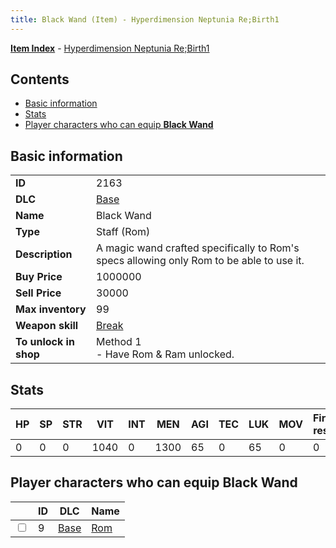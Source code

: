 ```yaml
---
title: Black Wand (Item) - Hyperdimension Neptunia Re;Birth1
---
```


[**Item Index**](/neptunia/rb1/item/index.html) - [Hyperdimension Neptunia Re;Birth1](/neptunia/rb1)

## Contents

- [Basic information](#basic-information)
- [Stats](#stats)
- [Player characters who can equip **Black Wand**](#player-characters-who-can-equip-black-wand)

## Basic information

|   |   |
| -- | -- |
| **ID** | 2163 |
| **DLC** | [Base](/neptunia/rb1/dlc/1-base.html) |
| **Name** | Black Wand |
| **Type** | Staff (Rom) |
| **Description** | A magic wand crafted specifically to Rom's specs allowing only Rom to be able to use it. |
| **Buy Price** | 1000000 |
| **Sell Price** | 30000 |
| **Max inventory** | 99 |
| **Weapon skill** | [Break](/neptunia/rb1/skill/1-1603-break.html) |
| **To unlock in shop** | Method 1<br />- Have Rom & Ram unlocked. |


## Stats

| HP | SP | STR | VIT | INT | MEN | AGI | TEC | LUK | MOV | Fire res. | Ice res. | Wind res. | Lightning res. |
| -- | -- | --- | --- | --- | --- | --- | --- | --- | --- | --------- | -------- | --------- | -------------- |
| 0 | 0 | 0 | 1040 | 0 | 1300 | 65 | 0 | 65 | 0 | 0 | 0 | 0 | 0 |


## Player characters who can equip **Black Wand**

|    | ID | DLC | Name |
| -- | -- | --- | ---- |
| <input type="checkbox" id="rb1-player-1-9" class="trackbox" /> | 9 | [Base](/neptunia/rb1/dlc/1-base.html) | [Rom](/neptunia/rb1/player/1-9-rom.html) |
